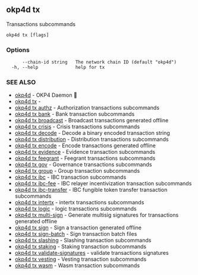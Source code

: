 ## okp4d tx

Transactions subcommands

```
okp4d tx [flags]
```

### Options

```
      --chain-id string   The network chain ID (default "okp4d")
  -h, --help              help for tx
```

### SEE ALSO

* [okp4d](okp4d.md)	 - OKP4 Daemon 👹
* [okp4d tx](okp4d_tx_.md)	 -
* [okp4d tx authz](okp4d_tx_authz.md)	 - Authorization transactions subcommands
* [okp4d tx bank](okp4d_tx_bank.md)	 - Bank transaction subcommands
* [okp4d tx broadcast](okp4d_tx_broadcast.md)	 - Broadcast transactions generated offline
* [okp4d tx crisis](okp4d_tx_crisis.md)	 - Crisis transactions subcommands
* [okp4d tx decode](okp4d_tx_decode.md)	 - Decode a binary encoded transaction string
* [okp4d tx distribution](okp4d_tx_distribution.md)	 - Distribution transactions subcommands
* [okp4d tx encode](okp4d_tx_encode.md)	 - Encode transactions generated offline
* [okp4d tx evidence](okp4d_tx_evidence.md)	 - Evidence transaction subcommands
* [okp4d tx feegrant](okp4d_tx_feegrant.md)	 - Feegrant transactions subcommands
* [okp4d tx gov](okp4d_tx_gov.md)	 - Governance transactions subcommands
* [okp4d tx group](okp4d_tx_group.md)	 - Group transaction subcommands
* [okp4d tx ibc](okp4d_tx_ibc.md)	 - IBC transaction subcommands
* [okp4d tx ibc-fee](okp4d_tx_ibc-fee.md)	 - IBC relayer incentivization transaction subcommands
* [okp4d tx ibc-transfer](okp4d_tx_ibc-transfer.md)	 - IBC fungible token transfer transaction subcommands
* [okp4d tx intertx](okp4d_tx_intertx.md)	 - intertx transactions subcommands
* [okp4d tx logic](okp4d_tx_logic.md)	 - logic transactions subcommands
* [okp4d tx multi-sign](okp4d_tx_multi-sign.md)	 - Generate multisig signatures for transactions generated offline
* [okp4d tx sign](okp4d_tx_sign.md)	 - Sign a transaction generated offline
* [okp4d tx sign-batch](okp4d_tx_sign-batch.md)	 - Sign transaction batch files
* [okp4d tx slashing](okp4d_tx_slashing.md)	 - Slashing transaction subcommands
* [okp4d tx staking](okp4d_tx_staking.md)	 - Staking transaction subcommands
* [okp4d tx validate-signatures](okp4d_tx_validate-signatures.md)	 - validate transactions signatures
* [okp4d tx vesting](okp4d_tx_vesting.md)	 - Vesting transaction subcommands
* [okp4d tx wasm](okp4d_tx_wasm.md)	 - Wasm transaction subcommands
